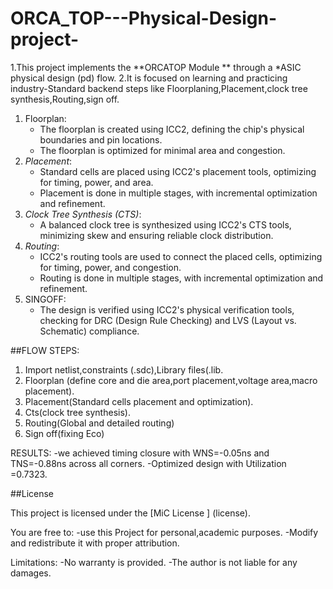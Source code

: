 # ORCA_TOP---Physical-Design-project-

1.This project implements the **ORCATOP Module ** through a *ASIC physical design (pd) flow.
2.It is focused on learning and practicing industry-Standard backend steps like Floorplaning,Placement,clock tree synthesis,Routing,sign off.


1. Floorplan:
    - The floorplan is created using ICC2, defining the chip's physical boundaries and pin locations.
    - The floorplan is optimized for minimal area and congestion.
2. *Placement*:
    - Standard cells are placed using ICC2's placement tools, optimizing for timing, power, and area.
    - Placement is done in multiple stages, with incremental optimization and refinement.
3. *Clock Tree Synthesis (CTS)*:
    - A balanced clock tree is synthesized using ICC2's CTS tools, minimizing skew and ensuring reliable clock distribution.
4. *Routing*:
    - ICC2's routing tools are used to connect the placed cells, optimizing for timing, power, and congestion.
    - Routing is done in multiple stages, with incremental optimization and refinement.
5. SINGOFF:
    - The design is verified using ICC2's physical verification tools, checking for DRC (Design Rule Checking) and LVS (Layout vs. Schematic) compliance.




##FLOW STEPS:
1. Import netlist,constraints (.sdc),Library files(.lib.
2. Floorplan (define core and die area,port placement,voltage area,macro placement).
3. Placement(Standard cells placement and optimization).
4. Cts(clock tree synthesis).
5. Routing(Global and detailed routing)
6. Sign off(fixing Eco)





RESULTS:
-we achieved timing closure with WNS=-0.05ns and TNS=-0.88ns across all corners. 
-Optimized design with Utilization =0.7323.



##License

This project is licensed under the [MiC License ] (license).

You are free to:
-use this Project for personal,academic purposes. 
-Modify and redistribute it with proper attribution. 

Limitations:
-No warranty is provided. 
-The author is not liable for any damages.
